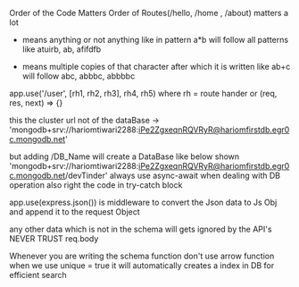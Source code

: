 Order of the Code Matters
Order of Routes(/hello, /home , /about) matters a lot
* means anything or not anything like in pattern a*b will follow all patterns like atuirb, ab, afifdfb
+ means multiple copies of that character after which it is written like ab+c will follow abc, abbbc, abbbbc 


app.use('/user', [rh1, rh2, rh3], rh4, rh5) where rh = route hander or (req, res, next) => {}

this the cluster url not of the dataBase -> 'mongodb+srv://hariomtiwari2288:iPe2ZgxeqnRQVRyR@hariomfirstdb.egr0c.mongodb.net'

but adding /DB_Name will create a DataBase like below shown
'mongodb+srv://hariomtiwari2288:iPe2ZgxeqnRQVRyR@hariomfirstdb.egr0c.mongodb.net/devTinder'
always use async-await when dealing with DB operation also right the code in try-catch block

app.use(express.json()) is middleware to convert the Json data to Js Obj and append it to the request Object

any other data which is not in the schema will gets ignored by the API's
NEVER TRUST req.body

Whenever you are writing the schema function don't use arrow function 
when we use unique = true it will automatically creates a index in DB for efficient search

